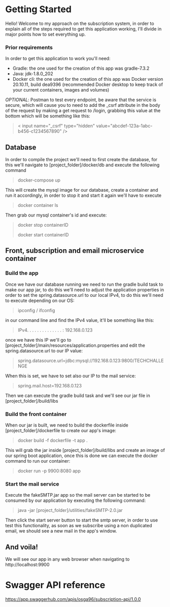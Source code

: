 # Getting Started

Hello! Welcome to my approach on the subscription system, in order to explain all of the steps required to get this application working, I'll divide in major points how to set everything up.

### Prior requirements

In order to get this application to work you'll need:

- Gradle: the one used for the creation of this app was gradle-7.3.2
- Java: jdk-1.8.0_202
- Docker cli: the one used for the creation of this app was Docker version 20.10.11, build dea9396 (recommended Docker desktop to keep track of your current containers, images and volumes)

*OPTIONAL*: Postman to test every endpoint, be aware that the service is secure, which will cause you to need to add the _csrf attribute in the body of the request by making a get request to /login, grabbing this value at the bottom which will be something like this:

> < input name="_csrf" type="hidden" value="abcdef-123a-1abc-b456-c1234567890" />

## Database

In order to compile the project we'll need to first create the database, for this we'll navigate to [project_folder]/docker/db and execute the following command

> docker-compose up

This will create the mysql image for our database, create a container and run it accordingly, in order to stop it and start it again we'll have to execute

> docker container ls

Then grab our mysql container's id and execute:

> docker stop containerID
> 
> docker start containerID

## Front, subscription and email microservice container

### Build the app

Once we have our database running we need to run the gradle build task to make our app jar, to do this we'll need to adjust the application properties in order to set the spring.datasource.url to our local IPv4, to do this we'll need to execute depending on our OS:

> ipconfig / ifconfig 

in our command line and find the IPv4 value, it'll be something like this:

> IPv4. . . . . . . . . . . . . . : 192.168.0.123

once we have this IP we'll go to [project_folder]/main/resources/application.properties and edit the spring.datasource.url to our IP value:

> spring.datasource.url=jdbc:mysql://192.168.0.123:9800/TECHCHALLENGE

When this is set, we have to set also our IP to the mail service:

> spring.mail.host=192.168.0.123

Then we can execute the gradle build task and we'll see our jar file in [project_folder]/build/libs

### Build the front container

When our jar is built, we need to build the dockerfile inside [project_folder]/dockerfile to create our app's image:

> docker build -f dockerfile -t app .

This will grab the jar inside [project_folder]/build/libs and create an image of our spring boot application, once this is done we can execute the docker command to run our container:

> docker run -p 9900:8080 app

### Start the mail service

Execute the fakeSMTP.jar app so the mail server can be started to be consumed by our application by executing the following command:

> java -jar [project_folder]/utilities/fakeSMTP-2.0.jar

Then click the start server button to start the smtp server, in order to use test this functionality, as soon as we subscribe using a non duplicated email, we should see a new mail in the app's window.

## And voila!

We will see our app in any web browser when navigating to http://localhost:9900

# Swagger API reference

https://app.swaggerhub.com/apis/osga96/subscription-api/1.0.0